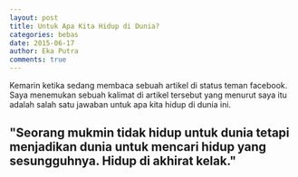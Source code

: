 ```yaml
---
layout: post
title: Untuk Apa Kita Hidup di Dunia?
categories: bebas
date: 2015-06-17
author: Eka Putra
comments: true
---
```


Kemarin ketika sedang membaca sebuah artikel di status teman facebook. Saya menemukan sebuah kalimat di artikel tersebut yang menurut saya itu adalah salah satu jawaban untuk apa kita hidup di dunia ini.

<h2 class="message">
	"Seorang mukmin tidak hidup untuk dunia tetapi menjadikan dunia untuk mencari hidup yang sesungguhnya. Hidup di akhirat kelak."
</h2>
